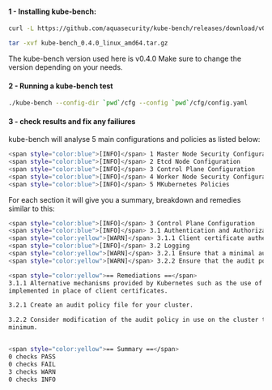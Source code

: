 #### 1 - Installing kube-bench:
```sh
curl -L https://github.com/aquasecurity/kube-bench/releases/download/v0.4.0/kube-bench_0.4.0_linux_amd64.tar.gz -o kube-bench_0.4.0_linux_amd64.tar.gz

tar -xvf kube-bench_0.4.0_linux_amd64.tar.gz
```
The kube-bench version used here is v0.4.0 
Make sure to change the version depending on your needs.

#### 2 - Running a kube-bench test

```sh
./kube-bench --config-dir `pwd`/cfg --config `pwd`/cfg/config.yaml
```
#### 3 - check results and fix any failiures

kube-bench will analyse 5 main configurations and policies as listed below:

```sh
<span style="color:blue">[INFO]</span> 1 Master Node Security Configuration
<span style="color:blue">[INFO]</span> 2 Etcd Node Configuration
<span style="color:blue">[INFO]</span> 3 Control Plane Configuration
<span style="color:blue">[INFO]</span> 4 Worker Node Security Configuration
<span style="color:blue">[INFO]</span> 5 MKubernetes Policies
```

For each section it will give you a summary, breakdown and remedies similar to this:

```sh
<span style="color:blue">[INFO]</span> 3 Control Plane Configuration
<span style="color:blue">[INFO]</span> 3.1 Authentication and Authorization
<span style="color:yellow">[WARN]</span> 3.1.1 Client certificate authentication should not be used for users (Manual)
<span style="color:blue">[INFO]</span> 3.2 Logging
<span style="color:yellow">[WARN]</span> 3.2.1 Ensure that a minimal audit policy is created (Manual)
<span style="color:yellow">[WARN]</span> 3.2.2 Ensure that the audit policy covers key security concerns (Manual)

<span style="color:yellow">== Remediations ==</span>
3.1.1 Alternative mechanisms provided by Kubernetes such as the use of OIDC should be
implemented in place of client certificates.

3.2.1 Create an audit policy file for your cluster.

3.2.2 Consider modification of the audit policy in use on the cluster to include these items, at a
minimum.


<span style="color:yellow">== Summary ==</span>
0 checks PASS
0 checks FAIL
3 checks WARN
0 checks INFO
```